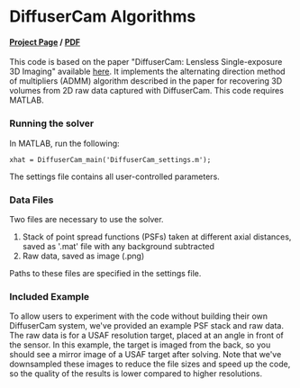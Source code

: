 # DiffuserCam Algorithms
#### [Project Page](https://waller-lab.github.io/DiffuserCam/) / [PDF](https://www.osapublishing.org/optica/abstract.cfm?uri=optica-5-1-1)
This code is based on the paper "DiffuserCam: Lensless Single-exposure 3D Imaging" available [here](https://www.osapublishing.org/optica/abstract.cfm?uri=optica-5-1-1). It implements the alternating direction method of multipliers (ADMM) algorithm described in the paper for recovering 3D volumes from 2D raw data captured with DiffuserCam. This code requires MATLAB.


### Running the solver
In MATLAB, run the following:
```
xhat = DiffuserCam_main('DiffuserCam_settings.m');
```
The settings file contains all user-controlled parameters.

### Data Files
Two files are necessary to use the solver.
1. Stack of point spread functions (PSFs) taken at different axial distances, saved as '.mat' file with any background subtracted
2. Raw data, saved as image (.png)

Paths to these files are specified in the settings file.

### Included Example
To allow users to experiment with the code without building their own DiffuserCam system, we've provided an example PSF stack and raw data. The raw data is for a USAF resolution target, placed at an angle in front of the sensor. In this example, the target is imaged from the back, so you should see a mirror image of a USAF target after solving. Note that we've downsampled these images to reduce the file sizes and speed up the code, so the quality of the results is lower compared to higher resolutions.
